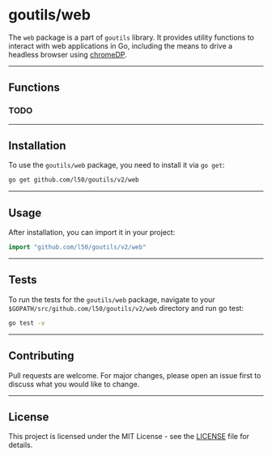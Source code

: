 # goutils/web

The `web` package is a part of `goutils` library. It provides
utility functions to interact with web applications in Go,
including the means to drive a headless browser using
[chromeDP](https://github.com/chromedp/chromedp).

---

## Functions

### TODO

---

## Installation

To use the `goutils/web` package, you need to install it via `go get`:

```bash
go get github.com/l50/goutils/v2/web
```

---

## Usage

After installation, you can import it in your project:

```go
import "github.com/l50/goutils/v2/web"
```

---

## Tests

To run the tests for the `goutils/web` package, navigate to
your `$GOPATH/src/github.com/l50/goutils/v2/web` directory
and run go test:

```bash
go test -v
```

---

## Contributing

Pull requests are welcome. For major changes, please
open an issue first to discuss what you would like to change.

---

## License

This project is licensed under the MIT License - see
the [LICENSE](../../LICENSE) file for details.
